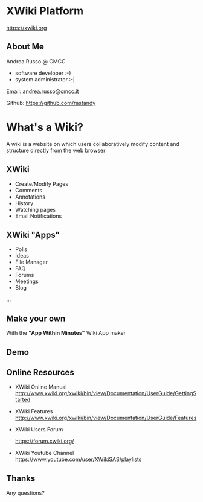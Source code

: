 # XWiki Platform

https://xwiki.org



## About Me

Andrea Russo @ CMCC

 - software developer    :-)
 - system administrator   :-|

Email:  andrea.russo@cmcc.it

Github: https://github.com/rastandy



# What's a Wiki?


A wiki is a website on which users collaboratively modify content and
structure directly from the web browser



## XWiki

 - Create/Modify Pages
 - Comments
 - Annotations
 - History
 - Watching pages
 - Email Notifications



## XWiki "Apps"

 - Polls
 - Ideas
 - File Manager
 - FAQ
 - Forums
 - Meetings
 - Blog

...


## Make your own

With the **"__App Within Minutes__"** Wiki App maker



## Demo



## Online Resources

 - XWiki Online Manual
   http://www.xwiki.org/xwiki/bin/view/Documentation/UserGuide/GettingStarted

 - XWiki Features
   http://www.xwiki.org/xwiki/bin/view/Documentation/UserGuide/Features

 - XWiki Users Forum

   https://forum.xwiki.org/

 - XWiki Youtube Channel
  https://www.youtube.com/user/XWikiSAS/playlists



## Thanks

Any questions?
